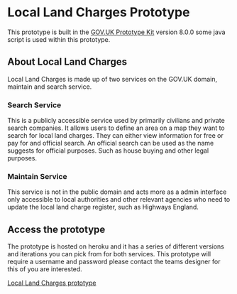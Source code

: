 # Local Land Charges Prototype

This prototype is built in the [GOV.UK Prototype Kit](https://govuk-prototype-kit.herokuapp.com/docs) version 8.0.0 some java script is used within this prototype.

## About Local Land Charges

Local Land Charges is made up of two services on the GOV.UK domain, maintain and search service.

### Search Service

This is a publicly accessible service used by primarily civilians and private search companies. It allows users to define an area on a map they want to search for local land charges. They can either view information for free or pay for and official search. An official search can be used as the name suggests for official purposes. Such as house buying and other legal purposes.

### Maintain Service

This service is not in the public domain and acts more as a admin interface only accessible to local authorities and other relevant agencies who need to update the local land charge register, such as Highways England.

## Access the prototype

The prototype is hosted on heroku and it has a series of different versions and iterations you can pick from for both services. This prototype will require a username and password please contact the teams designer for this of you are interested.

[Local Land Charges prototype](https://llc-proto.herokuapp.com/)
